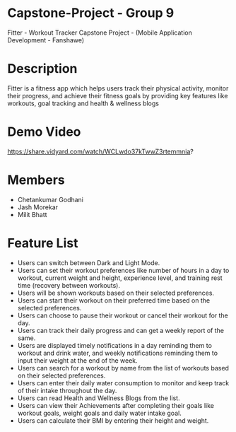 # Capstone-Project - Group 9
Fitter - Workout Tracker Capstone Project - (Mobile Application Development - Fanshawe)

# Description
Fitter is a fitness app which helps users track their physical activity, monitor their progress, and achieve their fitness goals by providing key features like workouts, goal tracking and health & wellness blogs

# Demo Video
https://share.vidyard.com/watch/WCLwdo37kTwwZ3rtemmnia? 


# Members
- Chetankumar Godhani
- Jash Morekar
- Milit Bhatt


# Feature List
* Users can switch between Dark and Light Mode.
* Users can set their workout preferences like number of hours in a day to workout, current weight and height, experience level, and training rest time (recovery between workouts).
* Users will be shown workouts based on their selected preferences.  
* Users can start their workout on their preferred time based on the selected preferences. 
* Users can choose to pause their workout or cancel their workout for the day. 
* Users can track their daily progress and can get a weekly report of the same. 
* Users are displayed timely notifications in a day reminding them to workout and drink water, and weekly notifications reminding them to input their weight at the end of the week. 
* Users can search for a workout by name from the list of workouts based on their selected preferences. 
* Users can enter their daily water consumption to monitor and keep track of their intake throughout the day. 
* Users can read Health and Wellness Blogs from the list. 
* Users can view their Achievements after completing their goals like workout goals, weight goals and daily water intake goal.
* Users can calculate their BMI by entering their height and weight. 
